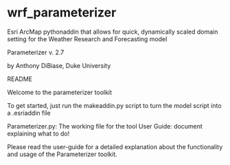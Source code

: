 wrf_parameterizer
=================

Esri ArcMap pythonaddin that allows for quick, dynamically scaled domain setting for the Weather Research and Forecasting model

Parameterizer v. 2.7

by Anthony DiBiase, Duke University

README

Welcome to the parameterizer toolkit     

To get started, just run the makeaddin.py script to turn the model script into a .esriaddin file

Parameterizer.py: The working file for the tool
User Guide: document explaining what to do!

Please read the user-guide for a detailed explanation about the functionality and usage of the Parameterizer toolkit.  
